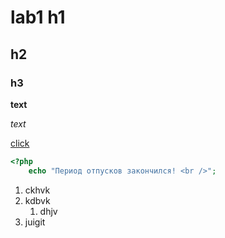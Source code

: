 # lab1 h1
## h2
### h3

**text**

_text_

[click](https://github.com/SacenkoIrina/tutorial/blob/master/index.php)

```php
<?php 
    echo "Период отпусков закончился! <br />"; 
```

1. ckhvk
2. kdbvk
    1. dhjv
3. juigit